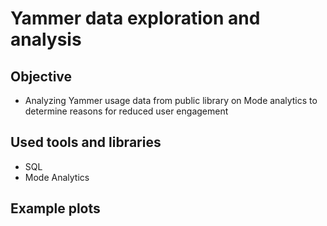 # Yammer data exploration and analysis



## Objective

* Analyzing Yammer usage data from public library on Mode analytics to determine reasons for reduced user engagement

## Used tools and libraries

* SQL 
* Mode Analytics

## Example plots

